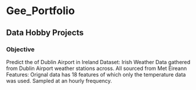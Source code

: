# Gee_Portfolio
## Data Hobby Projects
### Objective 
Predict the of Dublin Airport in Ireland
Dataset: Irish Weather Data gathered from Dublin Airport weather stations across. All sourced from Met Éireann
Features: Orignal data has 18 features of which only the temperature data was used. Sampled at an hourly frequency.
